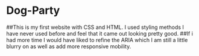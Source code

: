 # Dog-Party
##This is my first website with CSS and HTML. I used styling methods I have never used before and feel that it came out looking pretty good.
##If i had more time I would have liked to refine the ARIA which I am still a little blurry on as well as add more responsive mobility.

